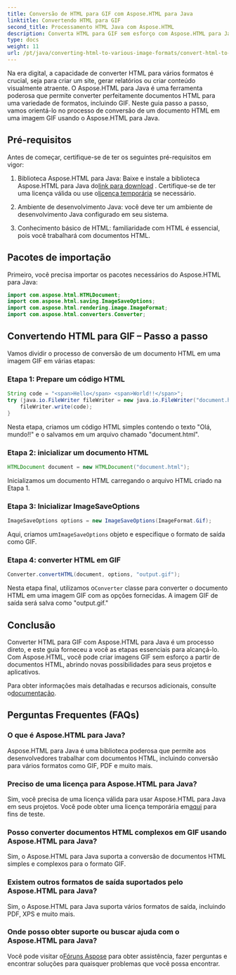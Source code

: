 ```yaml
---
title: Conversão de HTML para GIF com Aspose.HTML para Java
linktitle: Convertendo HTML para GIF
second_title: Processamento HTML Java com Aspose.HTML
description: Converta HTML para GIF sem esforço com Aspose.HTML para Java. Crie imagens impressionantes a partir de documentos HTML. Comece agora!
type: docs
weight: 11
url: /pt/java/converting-html-to-various-image-formats/convert-html-to-gif/
---
```


Na era digital, a capacidade de converter HTML para vários formatos é crucial, seja para criar um site, gerar relatórios ou criar conteúdo visualmente atraente. O Aspose.HTML para Java é uma ferramenta poderosa que permite converter perfeitamente documentos HTML para uma variedade de formatos, incluindo GIF. Neste guia passo a passo, vamos orientá-lo no processo de conversão de um documento HTML em uma imagem GIF usando o Aspose.HTML para Java.

## Pré-requisitos

Antes de começar, certifique-se de ter os seguintes pré-requisitos em vigor:

1. Biblioteca Aspose.HTML para Java: Baixe e instale a biblioteca Aspose.HTML para Java do[link para download](https://releases.aspose.com/html/java/) . Certifique-se de ter uma licença válida ou use o[licença temporária](https://purchase.aspose.com/temporary-license/) se necessário.

2. Ambiente de desenvolvimento Java: você deve ter um ambiente de desenvolvimento Java configurado em seu sistema.

3. Conhecimento básico de HTML: familiaridade com HTML é essencial, pois você trabalhará com documentos HTML.

## Pacotes de importação

Primeiro, você precisa importar os pacotes necessários do Aspose.HTML para Java:

```java
import com.aspose.html.HTMLDocument;
import com.aspose.html.saving.ImageSaveOptions;
import com.aspose.html.rendering.image.ImageFormat;
import com.aspose.html.converters.Converter;
```

## Convertendo HTML para GIF – Passo a passo

Vamos dividir o processo de conversão de um documento HTML em uma imagem GIF em várias etapas:

### Etapa 1: Prepare um código HTML

```java
String code = "<span>Hello</span> <span>World!!</span>";
try (java.io.FileWriter fileWriter = new java.io.FileWriter("document.html")) {
    fileWriter.write(code);
}
```

Nesta etapa, criamos um código HTML simples contendo o texto "Olá, mundo!!" e o salvamos em um arquivo chamado "document.html".

### Etapa 2: inicializar um documento HTML

```java
HTMLDocument document = new HTMLDocument("document.html");
```

Inicializamos um documento HTML carregando o arquivo HTML criado na Etapa 1.

### Etapa 3: Inicializar ImageSaveOptions

```java
ImageSaveOptions options = new ImageSaveOptions(ImageFormat.Gif);
```

 Aqui, criamos um`ImageSaveOptions` objeto e especifique o formato de saída como GIF.

### Etapa 4: converter HTML em GIF

```java
Converter.convertHTML(document, options, "output.gif");
```

 Nesta etapa final, utilizamos o`Converter` classe para converter o documento HTML em uma imagem GIF com as opções fornecidas. A imagem GIF de saída será salva como "output.gif."

## Conclusão

Converter HTML para GIF com Aspose.HTML para Java é um processo direto, e este guia forneceu a você as etapas essenciais para alcançá-lo. Com Aspose.HTML, você pode criar imagens GIF sem esforço a partir de documentos HTML, abrindo novas possibilidades para seus projetos e aplicativos.

 Para obter informações mais detalhadas e recursos adicionais, consulte o[documentação](https://reference.aspose.com/html/java/).

## Perguntas Frequentes (FAQs)

### O que é Aspose.HTML para Java?
   Aspose.HTML para Java é uma biblioteca poderosa que permite aos desenvolvedores trabalhar com documentos HTML, incluindo conversão para vários formatos como GIF, PDF e muito mais.

### Preciso de uma licença para Aspose.HTML para Java?
 Sim, você precisa de uma licença válida para usar Aspose.HTML para Java em seus projetos. Você pode obter uma licença temporária em[aqui](https://purchase.aspose.com/temporary-license/) para fins de teste.

### Posso converter documentos HTML complexos em GIF usando Aspose.HTML para Java?
Sim, o Aspose.HTML para Java suporta a conversão de documentos HTML simples e complexos para o formato GIF.

### Existem outros formatos de saída suportados pelo Aspose.HTML para Java?
Sim, o Aspose.HTML para Java suporta vários formatos de saída, incluindo PDF, XPS e muito mais.

### Onde posso obter suporte ou buscar ajuda com o Aspose.HTML para Java?
 Você pode visitar o[Fóruns Aspose](https://forum.aspose.com/) para obter assistência, fazer perguntas e encontrar soluções para quaisquer problemas que você possa encontrar.
